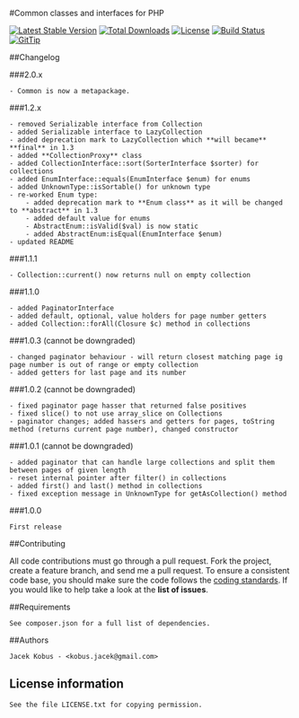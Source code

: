 #Common classes and interfaces for PHP

[![Latest Stable Version](https://poser.pugx.org/phpextra/collection/v/stable.svg)](https://packagist.org/packages/phpextra/collection)
[![Total Downloads](https://poser.pugx.org/phpextra/collection/downloads.svg)](https://packagist.org/packages/phpextra/collection)
[![License](https://poser.pugx.org/phpextra/collection/license.svg)](https://packagist.org/packages/phpextra/collection)
[![Build Status](http://img.shields.io/travis/phpextra/collection.svg)](https://travis-ci.org/phpextra/collection)
[![GitTip](http://img.shields.io/gittip/jkobus.svg)](https://www.gittip.com/jkobus)

##Changelog

###2.0.x

    - Common is now a metapackage.

###1.2.x

    - removed Serializable interface from Collection
    - added Serializable interface to LazyCollection
    - added deprecation mark to LazyCollection which **will became** **final** in 1.3
    - added **CollectionProxy** class
    - added CollectionInterface::sort(SorterInterface $sorter) for collections
    - added EnumInterface::equals(EnumInterface $enum) for enums
    - added UnknownType::isSortable() for unknown type
    - re-worked Enum type:
        - added deprecation mark to **Enum class** as it will be changed to **abstract** in 1.3
        - added default value for enums
        - AbstractEnum::isValid($val) is now static
        - added AbstractEnum:isEqual(EnumInterface $enum)
    - updated README

###1.1.1

    - Collection::current() now returns null on empty collection

###1.1.0

    - added PaginatorInterface
    - added default, optional, value holders for page number getters
    - added Collection::forAll(Closure $c) method in collections

###1.0.3 (cannot be downgraded)

    - changed paginator behaviour - will return closest matching page ig page number is out of range or empty collection
    - added getters for last page and its number

###1.0.2 (cannot be downgraded)

    - fixed paginator page hasser that returned false positives
    - fixed slice() to not use array_slice on Collections
    - paginator changes; added hassers and getters for pages, toString method (returns current page number), changed constructor

###1.0.1 (cannot be downgraded)

    - added paginator that can handle large collections and split them between pages of given length
    - reset internal pointer after filter() in collections
    - added first() and last() method in collections
    - fixed exception message in UnknownType for getAsCollection() method

###1.0.0

    First release

##Contributing

All code contributions must go through a pull request.
Fork the project, create a feature branch, and send me a pull request.
To ensure a consistent code base, you should make sure the code follows
the [coding standards](http://symfony.com/doc/2.0/contributing/code/standards.html).
If you would like to help take a look at the **list of issues**.

##Requirements

    See composer.json for a full list of dependencies.

##Authors

    Jacek Kobus - <kobus.jacek@gmail.com>

## License information

    See the file LICENSE.txt for copying permission.